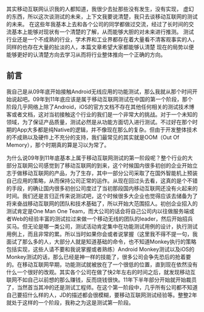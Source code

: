   其实移动互联网认识我的人都知道，我很少去扯那些没有发生，没有实现，
  虚幻的东西，所以这次谈测试的未来，上下文我要说清楚，我只去谈移动互联网的测试的未来。
  在这些年我基本上去和各个公司的同学都做过交流，经过了长时间的交流基本上能够对现状有一个清楚的了解，从而能够大胆的对未来进行推测。
  测试行业还是一个不成熟的行业，学术界和工业界都存在着大量看不清客观事实的人，同样的也存在大量的扯淡的人，本篇文章希望大家都能够认清楚
  现在的局势以便能够更好的认清楚方向去学习从而将行业整体推向一个正确的方向。
  
前言
---
  我自己是从09年底开始接触Android无线应用的功能测试，那么我就从那个时间开始说起吧。09年到11年底应该是属于移动互联网测试在中国的第一个阶段，那个阶段几乎网络上除了Android，iOS的官方文档不存在其他任何相关的测试技术博客或者文档，这对当初接触这个行业的我们是一个非常大的挑战。对于一个未知的领域，为了保证产品质量，测试必然是从功能方面切入进行测试。不过好在那个时期的App大多都是纯Native的逻辑，并不像现在那么的复杂。但由于开发整体技术的不成熟以及硬件上不充分的支持，我们最常见的其实就是OOM（Out Of Memory），那个时期真的算是习以为常了。
  
  为什么说09年到11年底基本上属于移动互联网测试的第一阶段呢？整个行业的大部分互联网公司感觉到了移动互联网的到来，这个时候国内很多初创的企业开始立志于做移动互联网的产品，为了生存，其中一部分公司采取了在国外智能机上预装自己应用的策略，从而保持公司正常的运作。从现在回过头去看，这真的是个不错的手段，的确让国内很多初创公司度过了当初那段国内移动互联网还没有火起来的时间。我们还是言归正传来说测试吧，这个时候很多大企业也觉得应该去储备为了将来奋战移动互联网的团队和技术基础了，所以开始大范围招人。初创企业招入的测试肯定是One Man One Team，而大公司的话会将自己公司内以往做服务端或者Web的经验丰富的测试拉过来做一个移动无线的团队的leader，然后开始招兵买马。但无论是哪一类公司，测试活动肯定集中在功能测试用例的设计，执行测试用例上，而且非常的累。所以当时如果你会或者说掌握（这里我不得不提一句，我面试了那么多的人，大部分人就是知道基础的命令，也不知道Monkey执行的策略包括实现，这些人请不要和我说掌握或者熟练）Android Monkey测试以及iOS的Monkey测试的话，那么已经是神一样的技能了，很多公司会争先恐后的抢着要的。在移动互联网早期，功能测试就被放在了一个很低的位置，直到现在依然没有什么一个很好的改观。其实各个公司在做了快2年左右的时间之后，就发现移动互联网不如自己以前想的那么赚钱，反而烧钱很快。11年下半年部分开始就开始裁员了，当然首当其冲的还是测试工程师。在这个第一阶段中，几乎所有公司都不知道自己要招什么样的人，JD的描述都会很模糊，要移动互联网测试经验等。整整2年就处于这样的一个阶段，我称之为这是测试第一阶段。
